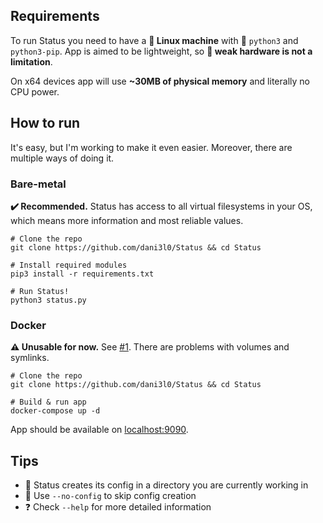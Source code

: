## Requirements

To run Status you need to have a **:penguin: Linux machine** with :snake: `python3` and `python3-pip`. App is aimed to be lightweight, so **:potato: weak hardware is not a limitation**.

On x64 devices app will use **~30MB of physical memory** and literally no CPU power.


## How to run

It's easy, but I'm working to make it even easier. Moreover, there are multiple ways of doing it.

### Bare-metal

**:heavy_check_mark: Recommended.** Status has access to all virtual filesystems in your OS, which means more information and most reliable values.

```
# Clone the repo
git clone https://github.com/dani3l0/Status && cd Status

# Install required modules
pip3 install -r requirements.txt

# Run Status!
python3 status.py
```

### Docker

**:warning: Unusable for now.** See [#1](../../issues/1). There are problems with volumes and symlinks.

```
# Clone the repo
git clone https://github.com/dani3l0/Status && cd Status

# Build & run app
docker-compose up -d
```


App should be available on [localhost:9090](http://localhost:9090).

## Tips

- :memo: Status creates its config in a directory you are currently working in
- :no_entry_sign: Use `--no-config` to skip config creation
- :question: Check `--help` for more detailed information
